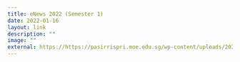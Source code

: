 ```yaml
---
title: eNews 2022 (Semester 1)
date: 2022-01-16
layout: link
description: ""
image: ""
external: https://https://pasirrispri.moe.edu.sg/wp-content/uploads/2022/07/Pasirian-Voice_2022-Final.pdf
---
```






